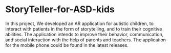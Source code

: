 # StoryTeller-for-ASD-kids
In this project, We developed an AR application for autistic children, to interact with patients in the form of storytelling, and to train their cognitive abilities. The application intends to improve their behavior, communication, and social interaction with the help of parents and teachers. The application for the mobile phone could be found in the latest releases.
